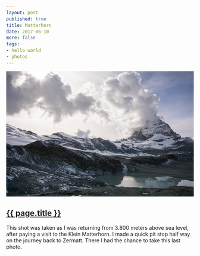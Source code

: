 ```yaml
---
layout: post
published: true
title: Matterhorn
date: 2017-06-10
more: false
tags:
- hello world
- photos
---
```

<div>
  <img class="center-block img-fluid lazyload" src="/assets/images/170610/matterhorn-700.jpg" />
</div>
<h2 class="article-title">
  <a href="{{ page.url | prepend: site.baseurl }}">{{ page.title }}</a>
</h2>

This shot was taken as I was returning from 3.800 meters above sea level, after paying a visit to the Klein Matterhorn. I made a quick pit stop half way on the journey back to Zermatt. There I had the chance to take this last photo.
